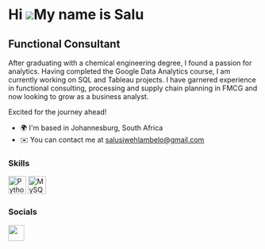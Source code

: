 Hi ![](https://user-images.githubusercontent.com/18350557/176309783-0785949b-9127-417c-8b55-ab5a4333674e.gif)My name is Salu
============================================================================================================================

Functional Consultant
---------------------------------

After graduating with a chemical engineering degree, I found a passion for analytics. Having completed the Google Data Analytics course, I am currently working on SQL and Tableau projects. I have garnered experience in functional consulting, processing and supply chain planning in FMCG and now looking to grow as a business analyst. 

Excited for the journey ahead!

* 🌍  I'm based in Johannesburg, South Africa
* ✉️  You can contact me at [salusiwehlambelo@gmail.com](mailto:salusiwehlambelo@gmail.com)

### Skills

<p align="left">
<a href="https://www.python.org/" target="_blank" rel="noreferrer"><img src="https://raw.githubusercontent.com/danielcranney/readme-generator/main/public/icons/skills/python-colored.svg" width="36" height="36" alt="Python" /></a>
<a href="https://www.mysql.com/" target="_blank" rel="noreferrer"><img src="https://raw.githubusercontent.com/danielcranney/readme-generator/main/public/icons/skills/mysql-colored.svg" width="36" height="36" alt="MySQL" /></a>
</p>

### Socials

<a href="https://www.linkedin.com/in/salusiwe-hlambelo-1062a291/" target="_blank" rel="noreferrer"><img src="https://raw.githubusercontent.com/danielcranney/readme-generator/main/public/icons/socials/linkedin.svg" width="32" height="32" /></a></p>
